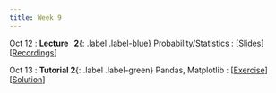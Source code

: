 ```yaml
---
title: Week 9
---
```


Oct 12
: **Lecture &nbsp; 2**{: .label .label-blue} Probability/Statistics
  : [[Slides](#)] [[Recordings](#)]

Oct 13
: **Tutorial 2**{: .label .label-green} Pandas, Matplotlib
  : [[Exercise](#)] [[Solution](#)]
